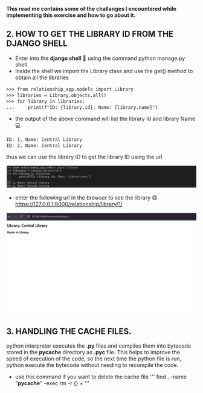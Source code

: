 **This read me contains some of the challanges I encountered while implementing this exercise and how to go about it.**

## 2. HOW TO GET THE LIBRARY ID FROM THE DJANGO SHELL
 - Enter into the **django shell** :shell: using the command python manage.py shell
 - Inside the shell we import the Library class and use the get() method to obtain all the libraries
 ```terminal
>>> from relationship_app.models import Library
>>> libraries = Library.objects.all()
>>> for library in libraries:
...     print(f"ID: {library.id}, Name: {library.name}")

 ```
 - the output of the above command will list the library Id and library Name :computer:
 ```
 ID: 1, Name: Central Library
 ID: 2, Name: Central Library
 ```
 thus we can use the library ID to get the library ID using the url 

![image of django shell](/django-models/LibraryProject/screenshot/django-shell.png)

- enter the following url in the browser to see the library :smile:
<https://127.0.0.1:8000/relationship/library/1/>

![image of the url opened in a browser](/django-models/LibraryProject/screenshot/image_in_browser.png)

## 3. HANDLING THE CACHE FILES.
python interpreter executes the **.py** files and compiles them into bytecode stored in the __pycache__ directory as **.pyc** file. This helps to improve the speed of execution of the code, so the next time the python file is run, python execute the bytecode without needing to recompile the code.

- use this command if you want to delete the cache file
'''
find . -name "__pycache__" -exec rm -r {} +
'''